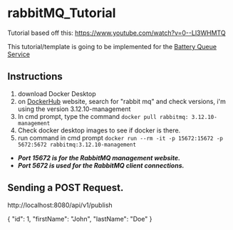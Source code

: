 # rabbitMQ_Tutorial
Tutorial based off this: https://www.youtube.com/watch?v=0--Ll3WHMTQ

This tutorial/template is going to be implemented for the [Battery Queue Service](https://github.com/mVeerasingam/BatterySimulator-QueueService)

## Instructions
1. download Docker Desktop
2. on [DockerHub](https://hub.docker.com/) website, search for "rabbit mq" and check versions, i'm using the version 3.12.10-management
3. In cmd prompt, type the command ```docker pull rabbitmq: 3.12.10-management```
4. Check docker desktop images to see if docker is there.
5. run command in cmd prompt ```docker run --rm -it -p 15672:15672 -p 5672:5672 rabbitmq:3.12.10-management```
  - ***Port 15672 is for the RabbitMQ management website.***
  - ***Port 5672 is used for the RabbitMQ client connections.***

## Sending a POST Request.
http://localhost:8080/api/v1/publish

{
    "id": 1,
    "firstName": "John",
    "lastName": "Doe" 
}

